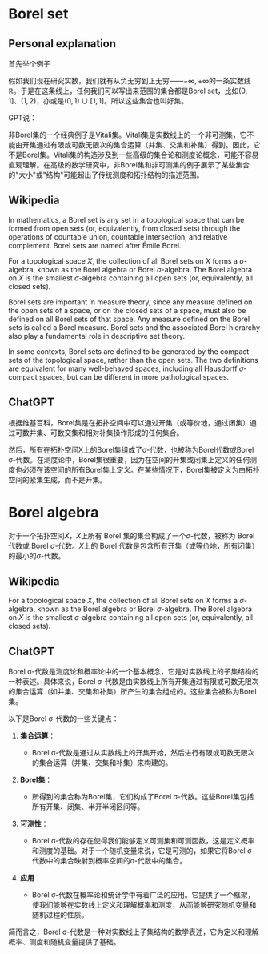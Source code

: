 # Borel set

## Personal explanation

首先举个例子：

假如我们现在研究实数，我们就有从负无穷到正无穷——$-\infty , + \infty$的一条实数线$\mathbb{R}$。于是在这条线上，任何我们可以写出来范围的集合都是Borel set，比如$(0,1]$、$(1,2)$，亦或是$(0,1) \cup  [1,1]$。所以这些集合也叫好集。

GPT说：

非Borel集的一个经典例子是Vitali集。Vitali集是实数线上的一个非可测集，它不能由开集通过有限或可数无限次的集合运算（并集、交集和补集）得到。因此，它不是Borel集。Vitali集的构造涉及到一些高级的集合论和测度论概念，可能不容易直观理解。在高级的数学研究中，非Borel集和非可测集的例子展示了某些集合的"大小"或"结构"可能超出了传统测度和拓扑结构的描述范围。

## Wikipedia

In mathematics, a Borel set is any set in a topological space that can be formed from open sets (or, equivalently, from closed sets) through the operations of countable union, countable intersection, and relative complement. Borel sets are named after Émile Borel.

For a topological space $X$, the collection of all Borel sets on $X$ forms a $\sigma$-algebra, known as the Borel algebra or Borel $\sigma$-algebra. The Borel algebra on $X$ is the smallest $\sigma$-algebra containing all open sets (or, equivalently, all closed sets).

Borel sets are important in measure theory, since any measure defined on the open sets of a space, or on the closed sets of a space, must also be defined on all Borel sets of that space. Any measure defined on the Borel sets is called a Borel measure. Borel sets and the associated Borel hierarchy also play a fundamental role in descriptive set theory.

In some contexts, Borel sets are defined to be generated by the compact sets of the topological space, rather than the open sets. The two definitions are equivalent for many well-behaved spaces, including all Hausdorff $\sigma$-compact spaces, but can be different in more pathological spaces.

## ChatGPT

根据维基百科，Borel集是在拓扑空间中可以通过开集（或等价地，通过闭集）通过可数并集、可数交集和相对补集操作形成的任何集合。

然后，所有在拓扑空间X上的Borel集组成了σ-代数，也被称为Borel代数或Borel σ-代数。在测度论中，Borel集很重要，因为在空间的开集或闭集上定义的任何测度也必须在该空间的所有Borel集上定义。在某些情况下，Borel集被定义为由拓扑空间的紧集生成，而不是开集​。



# Borel algebra

对于一个拓扑空间$X$，$X$上所有 Borel 集的集合构成了一个$\sigma$-代数，被称为 Borel 代数或 Borel $\sigma$-代数。$X$上的 Borel 代数是包含所有开集（或等价地，所有闭集）的最小的$\sigma$-代数。

## Wikipedia

For a topological space $X$, the collection of all Borel sets on $X$ forms a $\sigma$-algebra, known as the Borel algebra or Borel $\sigma$-algebra. The Borel algebra on $X$ is the smallest $\sigma$-algebra containing all open sets (or, equivalently, all closed sets).

## ChatGPT

Borel σ-代数是测度论和概率论中的一个基本概念，它是对实数线上的子集结构的一种表述。具体来说，Borel σ-代数是由实数线上所有开集通过有限或可数无限次的集合运算（如并集、交集和补集）所产生的集合组成的。这些集合被称为Borel集。

以下是Borel σ-代数的一些关键点：

1. **集合运算**：
   - Borel σ-代数是通过从实数线上的开集开始，然后进行有限或可数无限次的集合运算（并集、交集和补集）来构建的。

2. **Borel集**：
   - 所得到的集合称为Borel集，它们构成了Borel σ-代数。这些Borel集包括所有开集、闭集、半开半闭区间等。

3. **可测性**：
   - Borel σ-代数的存在使得我们能够定义可测集和可测函数，这是定义概率和测度的基础。对于一个随机变量来说，它是可测的，如果它将Borel σ-代数中的集合映射到概率空间的σ-代数中的集合。

4. **应用**：
   - Borel σ-代数在概率论和统计学中有着广泛的应用。它提供了一个框架，使我们能够在实数线上定义和理解概率和测度，从而能够研究随机变量和随机过程的性质。

简而言之，Borel σ-代数是一种对实数线上子集结构的数学表述，它为定义和理解概率、测度和随机变量提供了基础。